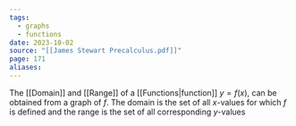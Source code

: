 ```yaml
---
tags:
  - graphs
  - functions
date: 2023-10-02
source: "[[James Stewart Precalculus.pdf]]"
page: 171
aliases:
---
```

The [[Domain]] and [[Range]] of a [[Functions|function]] $y = f(x)$, can be obtained from a graph of $f$. The domain is the set of all $x$-values for which $f$ is defined and the range is the set of all corresponding $y$-values